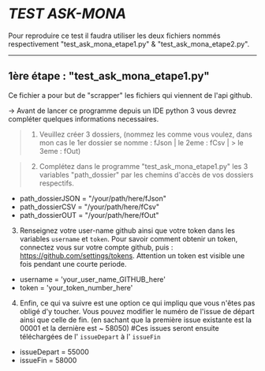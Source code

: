 # _TEST ASK-MONA_

Pour reproduire ce test il faudra utiliser les deux fichiers nommés respectivement "test_ask_mona_etape1.py" & "test_ask_mona_etape2.py".
_______________________________________________________________________________________________________________________________

## 1ère étape : "test_ask_mona_etape1.py"
Ce fichier a pour but de "scrapper" les fichiers qui viennent de l'api github.

-> Avant de lancer ce programme depuis un IDE python 3 vous devrez compléter quelques informations necessaires.

> 1) Veuillez créer 3 dossiers, (nommez les comme vous voulez, dans mon cas le 1er dossier se nomme : fJson | le 2eme : fCsv | > le 3eme : fOut)

> 2) Complétez dans le programme "test_ask_mona_etape1.py" les 3 variables "path_dossier" par les chemins d'accès de vos dossiers respectifs.

- path_dossierJSON = "/your/path/here/fJson"
- path_dossierCSV = "/your/path/here/fCsv"
- path_dossierOUT = "/your/path/here/fOut"

3) Renseignez votre user-name github ainsi que votre token dans les variables `username` et `token`. 
Pour savoir comment obtenir un token, connectez vous sur votre compte github, puis : https://github.com/settings/tokens.
Attention un token est visible une fois pendant une courte periode.

- username = 'your_user_name_GITHUB_here'
- token = 'your_token_number_here'

4) Enfin, ce qui va suivre est une option ce qui impliqu que vous n'êtes pas obligé d'y toucher. 
Vous pouvez modifier le numéro de l'issue de départ ainsi que celle de fin. (en sachant que la première issue existante est la 00001 et la dernière est ~ 58050)
#Ces issues seront ensuite téléchargées de l' `issueDepart` à l' `issueFin`

- issueDepart = 55000
- issueFin = 58000
